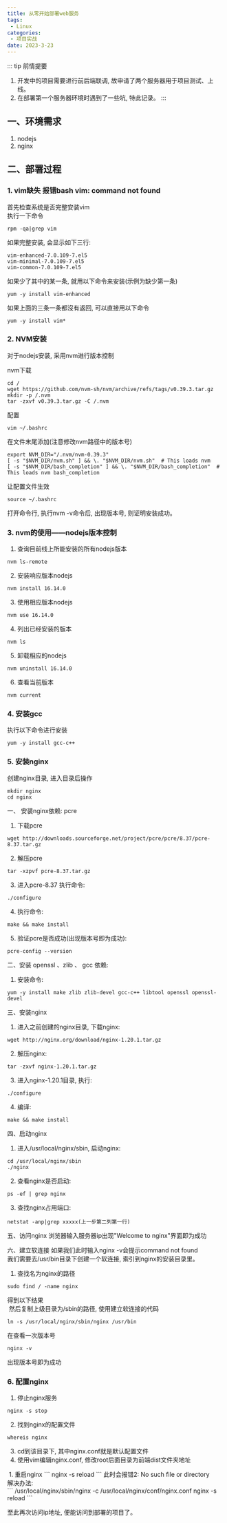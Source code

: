 ```yaml
---
title: 从零开始部署web服务
tags: 
 - Linux
categories:
 - 项目实战
date: 2023-3-23
---
```


::: tip 前情提要
1. 开发中的项目需要进行前后端联调, 故申请了两个服务器用于项目测试、上线。
2. 在部署第一个服务器环境时遇到了一些坑, 特此记录。
:::

## 一、环境需求
1. nodejs
2. nginx

## 二、部署过程
### 1. vim缺失 报错bash vim: command not found<br>
首先检查系统是否完整安装vim<br>
执行一下命令
```
rpm -qa|grep vim
```

如果完整安装, 会显示如下三行:
```
vim-enhanced-7.0.109-7.el5
vim-minimal-7.0.109-7.el5
vim-common-7.0.109-7.el5
```

如果少了其中的某一条, 就用以下命令来安装(示例为缺少第一条)
```
yum -y install vim-enhanced
```

如果上面的三条一条都沒有返回, 可以直接用以下命令
```
yum -y install vim* 
```

### 2. NVM安装
对于nodejs安装, 采用nvm进行版本控制<br>

nvm下载
```
cd /
wget https://github.com/nvm-sh/nvm/archive/refs/tags/v0.39.3.tar.gz
mkdir -p /.nvm
tar -zxvf v0.39.3.tar.gz -C /.nvm
```

配置
```
vim ~/.bashrc
```
在文件末尾添加(注意修改nvm路径中的版本号)
```
export NVM_DIR="/.nvm/nvm-0.39.3"
[ -s "$NVM_DIR/nvm.sh" ] && \. "$NVM_DIR/nvm.sh"  # This loads nvm
[ -s "$NVM_DIR/bash_completion" ] && \. "$NVM_DIR/bash_completion"  # This loads nvm bash_completion
```
让配置文件生效
```
source ~/.bashrc
```
打开命令行, 执行nvm -v命令后, 出现版本号, 则证明安装成功。

### 3. nvm的使用——nodejs版本控制
1. 查询目前线上所能安装的所有nodejs版本
```
nvm ls-remote
```
2. 安装响应版本nodejs
```
nvm install 16.14.0
```
3. 使用相应版本nodejs
```
nvm use 16.14.0
```
4. 列出已经安装的版本
```
nvm ls
```
5. 卸载相应的nodejs
```
nvm uninstall 16.14.0
```
6. 查看当前版本
```
nvm current
```

### 4. 安装gcc
执行以下命令进行安装
```
yum -y install gcc-c++
```

### 5. 安装nginx
创建nginx目录, 进入目录后操作
```
mkdir nginx
cd nginx
```
一、 安装nginx依赖: pcre
1. 下载pcre
```
wget http://downloads.sourceforge.net/project/pcre/pcre/8.37/pcre-8.37.tar.gz
```
2. 解压pcre
```
tar -xzpvf pcre-8.37.tar.gz
```
3. 进入pcre-8.37 执行命令:
```
./configure
```
4. 执行命令:
```
make && make install
```
5. 验证pcre是否成功(出现版本号即为成功):
```
pcre-config --version
```

二、安装 openssl 、zlib 、 gcc 依赖:
1. 安装命令:
```
yum -y install make zlib zlib-devel gcc-c++ libtool openssl openssl-devel
```

三、安装nginx
1. 进入之前创建的nginx目录, 下载nginx:
```
wget http://nginx.org/download/nginx-1.20.1.tar.gz
```
2. 解压nginx:
```
tar -zxvf nginx-1.20.1.tar.gz
```
3. 进入nginx-1.20.1目录, 执行:
```
./configure
```
4. 编译:
```
make && make install
```

四、启动nginx
1. 进入/usr/local/nginx/sbin, 启动nginx:
```
cd /usr/local/nginx/sbin
./nginx
```

2. 查看nginx是否启动:
```
ps -ef | grep nginx
```
3. 查找nginx占用端口:
```
netstat -anp|grep xxxxx(上一步第二列第一行)
```

五、访问nginx
浏览器输入服务器ip出现"Welcome to nginx"界面即为成功

六、建立软连接
如果我们此时输入nginx -v会提示command not found<br>
我们需要去/usr/bin目录下创建一个软连接, 索引到nginx的安装目录里。
1. 查找名为nginx的路径
```
sudo find / -name nginx
```
得到以下结果<br>
<img :src="$withBase('image/23032301.png')">
然后复制上级目录为/sbin的路径, 使用建立软连接的代码
```
ln -s /usr/local/nginx/sbin/nginx /usr/bin
```
在查看一次版本号
```
nginx -v
```
出现版本号即为成功

### 6. 配置nginx
1. 停止nginx服务
```
nginx -s stop
```
2. 找到nginx的配置文件
```
whereis nginx
```
3. cd到该目录下, 其中nginx.conf就是默认配置文件
4. 使用vim编辑nginx.conf, 修改root后面目录为前端dist文件夹地址
<img :src="$withBase('/image/23032302.png')">
1. 重启nginx
```
nginx -s reload
```
此时会报错2: No such file or directory<br>
解决办法:<br>
```
/usr/local/nginx/sbin/nginx -c /usr/local/nginx/conf/nginx.conf
nginx -s reload
```

至此再次访问ip地址, 便能访问到部署的项目了。
